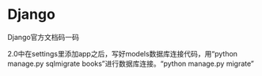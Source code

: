 # Django
Django官方文档码一码

2.0中在settings里添加app之后，写好models数据库连接代码，用“python manage.py sqlmigrate books”进行数据库连接。“python manage.py migrate”
